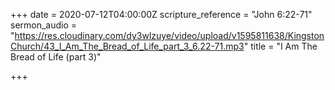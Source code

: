 +++
date = 2020-07-12T04:00:00Z
scripture_reference = "John 6:22-71"
sermon_audio = "https://res.cloudinary.com/dy3wlzuye/video/upload/v1595811638/KingstonChurch/43_I_Am_The_Bread_of_Life_part_3_6.22-71.mp3"
title = "I Am The Bread of Life (part 3)"

+++
